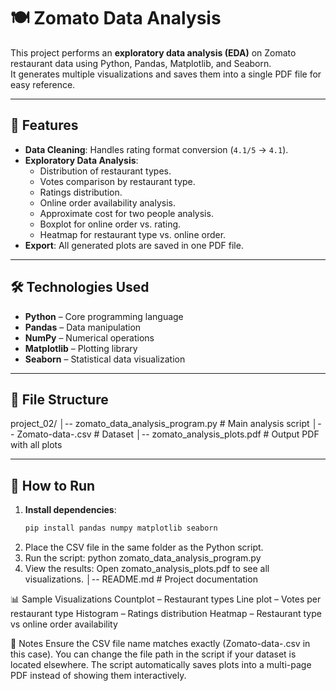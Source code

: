 # 🍽 Zomato Data Analysis

This project performs an **exploratory data analysis (EDA)** on Zomato restaurant data using Python, Pandas, Matplotlib, and Seaborn.  
It generates multiple visualizations and saves them into a single PDF file for easy reference.

---

## 📌 Features
- **Data Cleaning**: Handles rating format conversion (`4.1/5` → `4.1`).
- **Exploratory Data Analysis**:
  - Distribution of restaurant types.
  - Votes comparison by restaurant type.
  - Ratings distribution.
  - Online order availability analysis.
  - Approximate cost for two people analysis.
  - Boxplot for online order vs. rating.
  - Heatmap for restaurant type vs. online order.
- **Export**: All generated plots are saved in one PDF file.

---

## 🛠️ Technologies Used
- **Python** – Core programming language
- **Pandas** – Data manipulation
- **NumPy** – Numerical operations
- **Matplotlib** – Plotting library
- **Seaborn** – Statistical data visualization

---

## 📂 File Structure
project_02/
│-- zomato_data_analysis_program.py # Main analysis script
│-- Zomato-data-.csv # Dataset
│-- zomato_analysis_plots.pdf # Output PDF with all plots


---

## 🚀 How to Run
1. **Install dependencies**:
   ```bash
   pip install pandas numpy matplotlib seaborn
2. Place the CSV file in the same folder as the Python script.
3. Run the script:
python zomato_data_analysis_program.py
4. View the results:
Open zomato_analysis_plots.pdf to see all visualizations.
│-- README.md # Project documentation

📊 Sample Visualizations
Countplot – Restaurant types
Line plot – Votes per restaurant type
Histogram – Ratings distribution
Heatmap – Restaurant type vs online order availability

📌 Notes
Ensure the CSV file name matches exactly (Zomato-data-.csv in this case).
You can change the file path in the script if your dataset is located elsewhere.
The script automatically saves plots into a multi-page PDF instead of showing them interactively.
